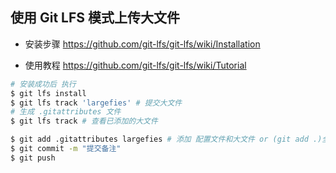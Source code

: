 ## 使用 Git LFS 模式上传大文件
* 安装步骤
https://github.com/git-lfs/git-lfs/wiki/Installation

* 使用教程
https://github.com/git-lfs/git-lfs/wiki/Tutorial

```sh
# 安装成功后 执行
$ git lfs install
$ git lfs track 'largefies' # 提交大文件
# 生成 .gitattributes 文件
$ git lfs track # 查看已添加的大文件

$ git add .gitattributes largefies # 添加 配置文件和大文件 or (git add .)全部添加
$ git commit -m "提交备注"
$ git push
```
